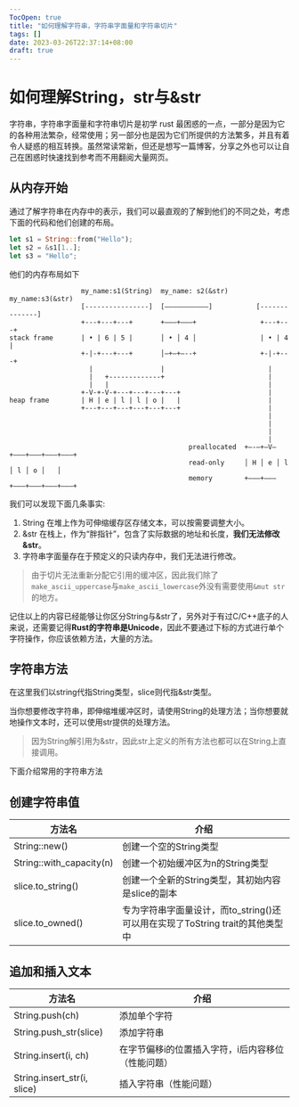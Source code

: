 ```yaml
---
TocOpen: true
title: "如何理解字符串，字符串字面量和字符串切片"
tags: []
date: 2023-03-26T22:37:14+08:00
draft: true
---
```


# 如何理解String，str与&str
字符串，字符串字面量和字符串切片是初学 rust 最困惑的一点，一部分是因为它的各种用法繁杂，经常使用；另一部分也是因为它们所提供的方法繁多，并且有着令人疑惑的相互转换。虽然常读常新，但还是想写一篇博客，分享之外也可以让自己在困惑时快速找到参考而不用翻阅大量网页。

## 从内存开始
通过了解字符串在内存中的表示，我们可以最直观的了解到他们的不同之处，考虑下面的代码和他们创建的布局。

```rust 
let s1 = String::from("Hello");
let s2 = &s1[1..];
let s3 = "Hello";
```

他们的内存布局如下
```
                  my_name:s1(String)  my_name: s2(&str)       my_name:s3(&str)
                  [----------------]  [–––––––––––]           [--------------]
                  +---+---+---+       +–––+–––+                +---+---+
stack frame       | • | 6 | 5 |       │ • │ 4 │                | • | 4 |
                  +-|-+---+---+       │–+–+–--+                +-|-+---+
                    |                 |                          |
                    |   +-------------+                          |
                    |   |                                        |
                  +-V-+-V-+---+---+---+---+                      |
heap frame        | H | e | l | l | o |   |                      |
                  +---+---+---+---+---+---+                      |
                                                                 |
                                                                 |
                                                                 |
                                                                 |
                                             preallocated  +–-–+–V–+–––+–––+–––+–––+
                                             read-only     │ H │ e │ l │ l │ o │   │ 
                                             memory        +–––+–––+–––+–––+–––+–––+
```
我们可以发现下面几条事实:
1. String 在堆上作为可伸缩缓存区存储文本，可以按需要调整大小。
2. &str 在栈上，作为“胖指针”，包含了实际数据的地址和长度，**我们无法修改&str**。
3. 字符串字面量存在于预定义的只读内存中，我们无法进行修改。

> 由于切片无法重新分配它引用的缓冲区，因此我们除了`make_ascii_uppercase`与`make_ascii_lowercase`外没有需要使用`&mut str`的地方。

记住以上的内容已经能够让你区分String与&str了，另外对于有过C/C++底子的人来说，还需要记得**Rust的字符串是Unicode**，因此不要通过下标的方式进行单个字符操作，你应该依赖方法，大量的方法。

## 字符串方法
在这里我们以string代指String类型，slice则代指&str类型。

当你想要修改字符串，即伸缩堆缓冲区时，请使用String的处理方法；当你想要就地操作文本时，还可以使用str提供的处理方法。

> 因为String解引用为&str，因此str上定义的所有方法也都可以在String上直接调用。

下面介绍常用的字符串方法

## 创建字符串值
| 方法名   | 介绍    |
|--------------- | --------------- |
| String::new()   | 创建一个空的String类型   |
| String::with_capacity(n)   | 创建一个初始缓冲区为n的String类型   |
| slice.to_string()   | 创建一个全新的String类型，其初始内容是slice的副本   |
| slice.to_owned()   | 专为字符串字面量设计，而to_string()还可以用在实现了ToString trait的其他类型中   |

## 追加和插入文本
| 方法名   | 介绍   |
|--------------- | --------------- |
| String.push(ch)   | 添加单个字符   |
| String.push_str(slice)   | 添加字符串   |
| String.insert(i, ch)   | 在字节偏移i的位置插入字符，i后内容移位（性能问题）   |
| String.insert_str(i, slice)   | 插入字符串（性能问题）   |

